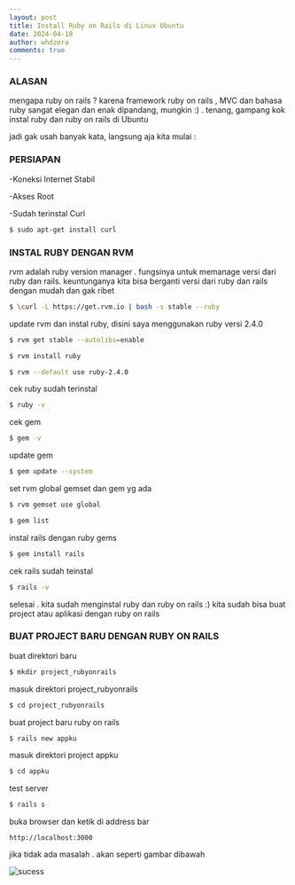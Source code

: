 ```yaml
---
layout: post
title: Install Ruby on Rails di Linux Ubuntu
date: 2024-04-18
author: whdzera
comments: true
---
```


### ALASAN
mengapa ruby on rails ?  karena framework ruby on rails , MVC dan bahasa ruby sangat elegan dan enak dipandang, mungkin :) . tenang, gampang kok instal ruby dan ruby on rails di Ubuntu 

jadi gak usah banyak kata, langsung aja kita mulai : 

### PERSIAPAN 
-Koneksi Internet Stabil 

-Akses Root 

-Sudah terinstal Curl 

```bash
$ sudo apt-get install curl
```


### INSTAL RUBY DENGAN RVM  
rvm adalah ruby version manager . fungsinya untuk memanage versi dari ruby dan rails. 
keuntunganya kita bisa berganti versi dari ruby dan rails dengan mudah dan gak ribet

```bash
$ \curl -L https://get.rvm.io | bash -s stable --ruby
```


update rvm dan instal ruby, disini saya menggunakan ruby versi 2.4.0 

```bash
$ rvm get stable --autolibs=enable
```  

```bash
$ rvm install ruby
```  

```bash
$ rvm --default use ruby-2.4.0
``` 


cek ruby sudah terinstal 

```bash
$ ruby -v
``` 


cek gem 

```bash
$ gem -v
``` 


update gem 

```bash
$ gem update --system
``` 


set rvm global gemset dan gem yg ada 

```bash
$ rvm gemset use global
``` 

```bash
$ gem list
``` 


instal rails dengan ruby gems 

```bash
$ gem install rails
``` 
    
cek rails sudah teinstal 

```bash
$ rails -v
``` 

selesai . kita sudah menginstal ruby dan ruby on rails :) 
kita sudah bisa buat project atau aplikasi dengan ruby on rails 



### BUAT PROJECT BARU DENGAN RUBY ON RAILS   

buat direktori baru 

```bash
$ mkdir project_rubyonrails
``` 


masuk direktori project_rubyonrails 

```bash
$ cd project_rubyonrails
``` 


buat project baru ruby on rails 

```bash
$ rails new appku
``` 


masuk direktori project appku 

```bash
$ cd appku
``` 


test server

```bash
$ rails s
``` 


buka browser dan ketik di address bar 

```http://localhost:3000``` 

jika tidak ada masalah . akan seperti gambar dibawah 


![sucess](https://s3.gifyu.com/images/eNjSzlZ8UOw.jpg)




